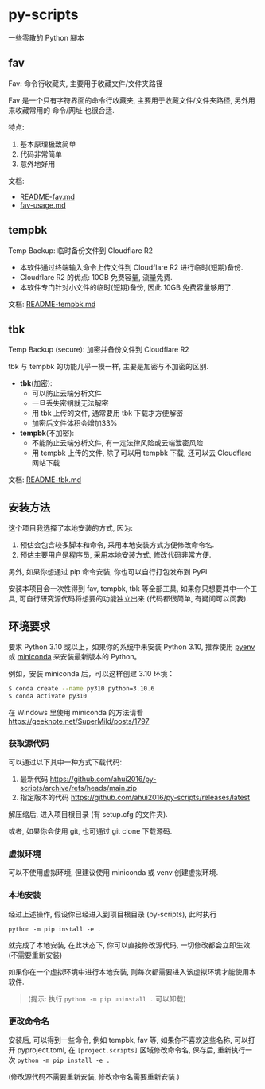 # py-scripts

一些零散的 Python 腳本

## fav

Fav: 命令行收藏夹, 主要用于收藏文件/文件夹路径

Fav 是一个只有字符界面的命令行收藏夹, 主要用于收藏文件/文件夹路径,
另外用来收藏常用的 命令/网址 也很合适.

特点:

1. 基本原理极致简单
2. 代码非常简单
3. 意外地好用

文档:

- [README-fav.md](./docs/README-fav.md)
- [fav-usage.md](./docs/fav-usage.md)

## tempbk

Temp Backup: 临时备份文件到 Cloudflare R2

- 本软件通过终端输入命令上传文件到 Cloudflare R2 进行临时(短期)备份.
- Cloudflare R2 的优点: 10GB 免费容量, 流量免费.
- 本软件专门针对小文件的临时(短期)备份, 因此 10GB 免费容量够用了.

文档: [README-tempbk.md](./docs/README-tempbk.md)

## tbk

Temp Backup (secure): 加密并备份文件到 Cloudflare R2

tbk 与 tempbk 的功能几乎一模一样, 主要是加密与不加密的区别.

- **tbk**(加密):
  - 可以防止云端分析文件
  - 一旦丢失密钥就无法解密
  - 用 tbk 上传的文件, 通常要用 tbk 下载才方便解密
  - 加密后文件体积会增加33%
- **tempbk**(不加密):
  - 不能防止云端分析文件, 有一定法律风险或云端泄密风险 
  - 用 tempbk 上传的文件, 除了可以用 tempbk 下载, 还可以去 Cloudflare 网站下载

文档: [README-tbk.md](./docs/README-tbk.md)

## 安装方法

这个项目我选择了本地安装的方式, 因为:

1. 预估会包含较多脚本和命令, 采用本地安装方式方便修改命令名.
2. 预估主要用户是程序员, 采用本地安装方式, 修改代码非常方便.

另外, 如果你想通过 pip 命令安装, 你也可以自行打包发布到 PyPI 

安装本项目会一次性得到 fav, tempbk, tbk 等全部工具, 如果你只想要其中一个工具,
可自行研究源代码将想要的功能独立出来 (代码都很简单, 有疑问可以问我).

## 环境要求

要求 Python 3.10 或以上，如果你的系统中未安装 Python 3.10,
推荐使用 [pyenv](https://github.com/pyenv/pyenv) 或
[miniconda](https://docs.conda.io/en/latest/miniconda.html)
来安装最新版本的 Python。

例如，安装 miniconda 后，可以这样创建 3.10 环境：

```sh
$ conda create --name py310 python=3.10.6
$ conda activate py310
```

在 Windows 里使用 miniconda 的方法请看 <https://geeknote.net/SuperMild/posts/1797>

### 获取源代码

可以通过以下其中一种方式下载代码:

1. 最新代码 <https://github.com/ahui2016/py-scripts/archive/refs/heads/main.zip>
2. 指定版本的代码 <https://github.com/ahui2016/py-scripts/releases/latest>

解压缩后, 进入项目根目录 (有 setup.cfg 的文件夹).

或者, 如果你会使用 git, 也可通过 git clone 下载源码.

### 虚拟环境

可以不使用虚拟环境, 但建议使用 miniconda 或 venv 创建虚拟环境.  

### 本地安装

经过上述操作, 假设你已经进入到项目根目录 (py-scripts), 此时执行

```commandline
python -m pip install -e .
```

就完成了本地安装, 在此状态下, 你可以直接修改源代码, 一切修改都会立即生效.
(不需要重新安装)

如果你在一个虚拟环境中进行本地安装, 则每次都需要进入该虚拟环境才能使用本软件.

> (提示: 执行 `python -m pip uninstall .` 可以卸载)

### 更改命令名

安装后, 可以得到一些命令, 例如 tempbk, fav 等, 如果你不喜欢这些名称,
可以打开 pyproject.toml, 在 `[project.scripts]` 区域修改命令名,
保存后, 重新执行一次 `python -m pip install -e .`

(修改源代码不需要重新安装, 修改命令名需要重新安装.)
